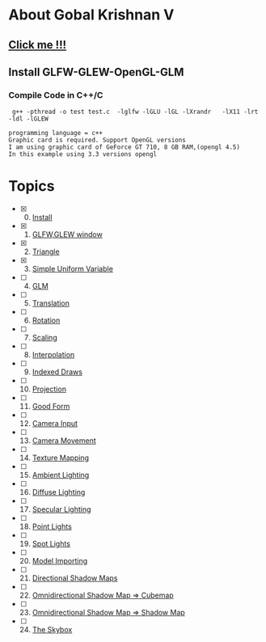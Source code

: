 # About Gobal Krishnan V
## [Click me !!!](https://engineer-ece.github.io/Home/)
## Install GLFW-GLEW-OpenGL-GLM

### Compile Code in C++/C

```
 g++ -pthread -o test test.c  -lglfw -lGLU -lGL -lXrandr   -lX11 -lrt -ldl -lGLEW
```

```
programming language = c++
Graphic card is required. Support OpenGL versions 
I am using graphic card of GeForce GT 710, 8 GB RAM,(opengl 4.5)
In this example using 3.3 versions opengl
```

# Topics 
 - [x] 0. [Install](https://github.com/engineer-ece/GLFW-GLEW-OpenGL/tree/main/Graphics/0.install)
 - [x] 1. [GLFW,GLEW window](https://github.com/engineer-ece/GLFW-GLEW-OpenGL/blob/main/Graphics/1.%20Create%20Window/main.cpp)
 - [x] 2. [Triangle](https://github.com/engineer-ece/GLFW-GLEW-OpenGL/blob/main/Graphics/2.%20Triangle/main.cpp)
 - [x] 3. [Simple Uniform Variable](https://github.com/engineer-ece/GLFW-GLEW-OpenGL/blob/main/Graphics/3.%20Simple%20Uniform%20Variable/main.cpp)
 - [ ] 4. [GLM]()
 - [ ] 5. [Translation]()
 - [ ] 6. [Rotation]()
 - [ ] 7. [Scaling]()
 - [ ] 8. [Interpolation]()
 - [ ] 9. [Indexed Draws]()
 - [ ] 10. [Projection]()
 - [ ] 11. [Good Form]()
 - [ ] 12. [Camera Input]()
 - [ ] 13. [Camera Movement]()
 - [ ] 14. [Texture Mapping]()
 - [ ] 15. [Ambient Lighting]()
 - [ ] 16. [Diffuse Lighting]()
 - [ ] 17. [Specular Lighting]()
 - [ ] 18. [Point Lights]()
 - [ ] 19. [Spot Lights]()
 - [ ] 20. [Model Importing]()
 - [ ] 21. [Directional Shadow Maps]()
 - [ ] 22. [Omnidirectional Shadow Map => Cubemap]()
 - [ ] 23. [Omnidirectional Shadow Map => Shadow Map]()
 - [ ] 24. [The Skybox]()
